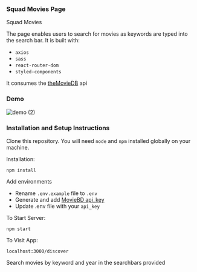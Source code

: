 ### Squad Movies Page

Squad Movies 

The page enables users to search for movies as keywords are typed into the search bar.
It is built with:
- `axios`
- `sass`
- `react-router-dom`
- `styled-components`

It consumes the [theMovieDB](https://developers.themoviedb.org/3/) api

### Demo

![demo (2)](https://user-images.githubusercontent.com/31965597/159656732-0a136732-0a15-431d-ad42-c478d04f3d33.gif)


### Installation and Setup Instructions

Clone this repository. You will need `node` and `npm` installed globally on your machine.  

Installation:

`npm install`  

Add environments
- Rename `.env.example` file to `.env`
- Generate and add [MovieBD api_key](https://developers.themoviedb.org/3/authentication/how-do-i-generate-a-session-id)
- Update .env file with your `api_key`

To Start Server:

`npm start`  

To Visit App:

`localhost:3000/discover`  

Search movies by keyword and year in the searchbars provided
